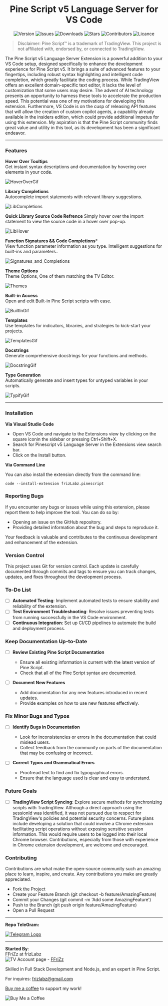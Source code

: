 
<h1 align="center">Pine Script v5 Language Server for VS Code</h1>

<p align="center">
  <a><img src="https://img.shields.io/github/package-json/v/FFriZ/Pine-Script-v5-VS-Code?color=green&style=flat-square" alt="Version"></a>
  <a><img src="https://img.shields.io/github/issues/FFriZ/Pine-Script-v5-VS-Code?style=flat-square" alt="Issues"></a>
  <a><img src="https://img.shields.io/visual-studio-marketplace/i/frizlabz.pinescript-v5-vscode?color=red&style=flat-square" alt="Downloads"></a>
  <a><img src="https://img.shields.io/github/stars/FFriZ/Pine-Script-v5-VS-Code?color=red&style=flat-square" alt="Stars"></a>
  <a><img src="https://img.shields.io/github/contributors/FFriZ/Pine-Script-v5-VS-Code?color=green&style=flat-square" alt="Contributors"></a>
  <a><img src="https://img.shields.io/github/license/FFriZ/Pine-Script-v5-VS-Code?style=flat-square" alt="Licance"></a>
</p>



> Disclaimer: Pine Script™ is a trademark of TradingView. This project is not affiliated with, endorsed by, or connected to TradingView.


The Pine Script v5 Language Server Extension is a powerful addition to your VS Code setup, designed specifically to enhance the development experience for Pine Script v5. It brings a suite of advanced features to your fingertips, including robust syntax highlighting and intelligent code completion, which greatly facilitate the coding process. While TradingView offers an excellent domain-specific text editor, it lacks the level of customization that some users may desire. The advent of AI technology presents an opportunity to harness these tools to accelerate the production speed. This potential was one of my motivations for developing this extension. Furthermore, VS Code is on the cusp of releasing API features that will allow the creation of custom copilot agents, a capability already available in the insiders edition, which could provide additional impetus for using this extension. My aspiration is that the Pine Script community finds great value and utility in this tool, as its development has been a significant endeavor.


***

### **Features**

**Hover Over Tooltips**  
Get instant syntax descriptions and documentation by hovering over elements in your code.  

![HoverOverGif](https://lh3.googleusercontent.com/pw/AP1GczNTTBWImBkd6QgTRQntjYUNv0ogOB_E7ZGCnee4eFW6bPd9NBQG9xvlDXNKRqJ7TpJNGRsmkcYNST4qEdyA6KYo0krcSz_9DwhMk07fp10hETOLarJ1No8QMb9zxt1jo6VXIHhwac_NsLvMnJo16iRh=w1080-h399-s-no-gm?authuser=0)

**Library Completions**  
Autocomplete import statements with relevant library suggestions.

![LibCompletions](https://lh3.googleusercontent.com/pw/AP1GczOdtf-deHGs3uOO9AT1rquYy4deOcgUlbtIosxiQfMv08dA6Y0bGWv3khxRU8dXL8IT33huCGa5ngJM24YyAcImNvWx847CQhG018cuIZo_-ljhhYYqh2dFl6fQtwCjyVqPPhL6nXh7LcgREK7iUhCF=w574-h404-s-no-gm?authuser=0)

**Quick Library Source Code Refrence**
Simply hover over the import statement to view the source code in a hover over pop-up.

![LibHover](https://lh3.googleusercontent.com/pw/AP1GczMKwd2QUxGqLePGjfUL4qzqMLfbai9I3c7uT-Bt90eQz9AoofxOd_4z4yH83bvgQEI3PLp_alWNn5tZRSKNO48ZUICverAOguPkMUmtA6ckN-fQbEmezt55cUac0RGKBGA9QJX3f_-VmeV6FTGnSlkQ=w1061-h391-s-no-gm?authuser=0)

**Function Signatures && Code Completions***  
View function parameter information as you type. Intelligent suggestions for built-ins and parameters..

![Signatures_and_Completions](https://lh3.googleusercontent.com/pw/AP1GczNdF9YOx97YUgmNCoJ6HOoaeuJ7n43q4EhJTOCdJAZHzseXtsdT6VaikG0GcC_Aipemcu2Z0an5eX9AO0QtpozCBNp7eGKNiMVBUj26h1LfvEPH5OipJobijvHQxJGpwpOHWRsMCv1YBKNfEise7qsO=w574-h404-s-no-gm?authuser=0)


**Theme Options**  
Theme Options, One of them matching the TV Editor.

![Themes](https://lh3.googleusercontent.com/pw/AP1GczObZ7SsJWnW3YO1p_UUNfN7fCRa1D8Y2o0GumB0d_f-McfMFqXONYm_3bTiEp3Axr-c9K9qnDg1s-ERV8o-lGRxn6cGGTZCjwAYriA0soSgA1fekWXxmFtM7wTmShkldB69p1iYbzmFFMl_92JqiZcO=w1014-h461-s-no-gm?authuser=0)


**Built-in Access**  
Open and edit Built-in Pine Script scripts with ease.

![BuiltInGif](https://lh3.googleusercontent.com/pw/AP1GczMqKAMRkWHbe10UGd_wlocbshga22dQxXYjjhnF_7n3sPEjdcj9XnzLZqBVt0MMr9tAMbcV4p21Qxzn7xyY7PmTrlQVa4BkP9HZ-B5gbYHdygQKRN0SgmhjrLnJxeV-Jj3NS_pAz2Ke56OlhjqI-ZWa=w1077-h756-s-no-gm?authuser=0)


**Templates**  
Use templates for indicators, libraries, and strategies to kick-start your projects.

![TemplatesGif](https://lh3.googleusercontent.com/pw/AP1GczMphrOsOkQtAFmbUI5z-CF_BdTyA7rLUumdZk-9v8cADzIyMYEmKLSxaVR6EOdsK-_d9hKJXNRTmOeZC6aTQobZKwgTUbwm3CxZR0HJuZZI1eTwW1NUe4Z1UU_XFx3wH6auYrOIhdMWD7GzwvWbArvH=w1080-h657-s-no-gm?authuser=0)

**Docstrings**  
Generate comprehensive docstrings for your functions and methods.  

![DocstringGif](https://lh3.googleusercontent.com/pw/AP1GczMXLlQEM-fISU2LNLR7vfYZcv4Lr3_gv70h_ntAXLT1Uuha_G5KNv08IrunD6NK_6bCVEqhxrYG0WpyS2BmcK8WmnW9ICTm_PDjygMI6wDODqmV2c8EKfn693ftFYr_htN5z2mJKBlubbi0cY3tkcUw=w874-h396-s-no-gm?authuser=0)

**Type Generation**  
Automatically generate and insert types for untyped variables in your scripts.  

![TypifyGif](https://lh3.googleusercontent.com/pw/AP1GczPYvSsTDzxl-82pyy2KYIlFhBGVoF5zXOa0epSwSRz6P2nPaYcVQXJwuYDj3SzuPbyVSCvafPnQvw7wKQnyONgbS2g27f9vTsl363uG5VBCWW5MO6ZCH0A1MTx7H0YkCfMAB44v_iPn5hWjPWqbDJnL=w874-h396-s-no-gm?authuser=0)
***

### **Installation**
**Via Visual Studio Code**
- Open VS Code and navigate to the Extensions view by clicking on the square iconin the sidebar or pressing Ctrl+Shift+X.
- Search for Pinescript v5 Language Server in the Extensions view search bar.
- Click on the Install button.

**Via Command Line**

You can also install the extension directly from the command line:
    
    code --install-extension frizLabz.pinescript


### **Reporting Bugs**
If you encounter any bugs or issues while using this extension, please report them to help improve the tool. You can do so by:

- Opening an issue on the GitHub repository.
- Providing detailed information about the bug and steps to reproduce it.  

Your feedback is valuable and contributes to the continuous development and enhancement of the extension.

### **Version Control**
This project uses Git for version control. Each update is carefully documented through commits and tags to ensure you can track changes, updates, and fixes throughout the development process.

### **To-Do List**
 - [ ] **Automated Testing**: Implement automated tests to ensure stability and reliability of the extension.
 - [ ] **Test Environment Troubleshooting**: Resolve issues preventing tests from running successfully in the VS Code environment.
 - [ ] **Continuous Integration**: Set up CI/CD pipelines to automate the build and deployment process.

### Keep Documentation Up-to-Date
- [ ] **Review Existing Pine Script Documentation**
  - Ensure all existing information is current with the latest version of Pine Script.
  - Check that all of the Pine Script syntax are documented.

- [ ] **Document New Features**
  - Add documentation for any new features introduced in recent updates.
  - Provide examples on how to use new features effectively.

### **Fix Minor Bugs and Typos**
- [ ] **Identify Bugs in Documentation**
  - Look for inconsistencies or errors in the documentation that could mislead users.
  - Collect feedback from the community on parts of the documentation that may be confusing or incorrect.

- [ ] **Correct Typos and Grammatical Errors**
  - Proofread text to find and fix typographical errors.
  - Ensure that the language used is clear and easy to understand.

### **Future Goals**
 - [ ] **TradingView Script Syncing**: Explore secure methods for synchronizing scripts with TradingView. Although a direct approach using the sessionId was identified, it was not pursued due to respect for TradingView's policies and potential security concerns. Future plans include developing a solution that could involve a Chrome extension facilitating script operations without exposing sensitive session information. This would require users to be logged into their local Chrome browser. Contributions, especially from those with experience in Chrome extension development, are welcome and encouraged.



### **Contributing**
Contributions are what make the open-source community such an amazing place to learn, inspire, and create. Any contributions you make are greatly appreciated.

- Fork the Project
- Create your Feature Branch (git checkout -b feature/AmazingFeature)
- Commit your Changes (git commit -m 'Add some AmazingFeature')
- Push to the Branch (git push origin feature/AmazingFeature)
- Open a Pull Request


***

**Repo TeleGram:**  

[![Telegram Logo](https://upload.wikimedia.org/wikipedia/commons/thumb/8/83/Telegram_2019_Logo.svg/48px-Telegram_2019_Logo.svg.png)](https://t.me/+3HKDCjLZUL81MTQx)   

*** 
**Started By**:  
FFriZz at frizLabz  
![TV Account page](https://lh3.googleusercontent.com/pw/AP1GczN5A9BNpeRaiQq4lOXu5LTvu1D2407OATFe0zaDa_pp4yZOrhztshoEFzTq2bH64g_G285jBqEl_x_RLA8gbircXAVm-S_o89AZ8MQ_JSqwQGMUeY-BRmE9eYqHCwC1lerPfHsKaZF_LoRxrkLcFsA4=w20-h12-s-no-gm?authuser=0) - [FFriZz](www.tradingview.com/u/FFriZz/#published-scripts)

Skilled in Full Stack Development and Node.js, and an expert in Pine Script.

For inquires: frizlabz@gmail.com

[Buy me a coffee](https://www.buymeacoffee.com/frizLabz) to support my work!

![Buy Me a Coffee](https://lh3.googleusercontent.com/pw/AP1GczN2Ng7YBrIV_bsIMe73XsO-xJ8h8eRjaOy96R0zOrarD07M5mpcemKqp-r7VkhPVI1M3dlLOFUmkGxhEqq0RvzGFBeECCxpKrptq4MNd1jhUedGFGiMEtVDj0jY-gXFFh47W_hf11Zs3OLoMAs2WzCk=w200-h00-s-no-gm?authuser=0)

